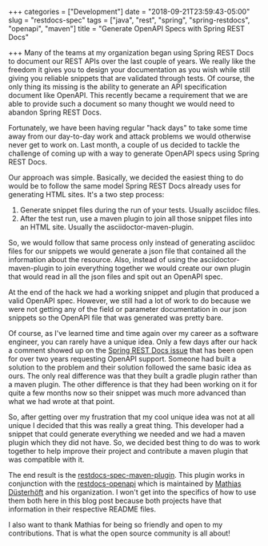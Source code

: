 +++
categories = ["Development"]
date = "2018-09-21T23:59:43-05:00"
slug = "restdocs-spec"
tags = ["java", "rest", "spring", "spring-restdocs", "openapi", "maven"]
title = "Generate OpenAPI Specs with Spring REST Docs"

+++
Many of the teams at my organization began using Spring REST Docs to document our REST APIs over the last couple of years.  We really like the freedom it gives you to design your documentation as you wish while still giving you reliable snippets that are validated through tests.  Of course, the only thing its missing is the ability to generate an API specification document like OpenAPI.  This recently became a requirement that we are able to provide such a document so many thought we would need to abandon Spring REST Docs.

Fortunately, we have been having regular "hack days" to take some time away from our day-to-day work and attack problems we would otherwise never get to work on.  Last month, a couple of us decided to tackle the challenge of coming up with a way to generate OpenAPI specs using Spring REST Docs.

Our approach was simple.  Basically, we decided the easiest thing to do would be to follow the same model Spring REST Docs already uses for generating HTML sites.  It's a two step process:

1. Generate snippet files during the run of your tests.  Usually asciidoc files.
2. After the test run, use a maven plugin to join all those snippet files into an HTML site.  Usually the asciidoctor-maven-plugin.

So, we would follow that same process only instead of generating asciidoc files for our snippets we would generate a json file that contained all the information about the resource.  Also, instead of using the asciidoctor-maven-plugin to join everything together we would create our own plugin that would read in all the json files and spit out an OpenAPI spec.

At the end of the hack we had a working snippet and plugin that produced a valid OpenAPI spec.  However, we still had a lot of work to do because we were not getting any of the field or parameter documentation in our json snippets so the OpenAPI file that was generated was pretty bare.

Of course, as I've learned time and time again over my career as a software engineer, you can rarely have a unique idea.  Only a few days after our hack a comment showed up on the [Spring REST Docs issue](https://github.com/spring-projects/spring-restdocs/issues/213) that has been open for over two years requesting OpenAPI support. Someone had built a solution to the problem and their solution followed the same basic idea as ours.  The only real difference was that they built a gradle plugin rather than a maven plugin.  The other difference is that they had been working on it for quite a few months now so their snippet was much more advanced than what we had wrote at that point.

So, after getting over my frustration that my cool unique idea was not at all unique I decided that this was really a great thing.  This developer had a snippet that could generate everything we needed and we had a maven plugin which they did not have.  So, we decided best thing to do was to work together to help improve their project and contribute a maven plugin that was compatible with it.

The end result is the [restdocs-spec-maven-plugin](https://github.com/BerkleyTechnologyServices/restdocs-spec).  This plugin works in conjunction with the [restdocs-openapi](https://github.com/ePages-de/restdocs-openapi) which is maintained by [Mathias Düsterhöft](https://github.com/mduesterhoeft) and his organization.  I won't get into the specifics of how to use them both here in this blog post because both projects have that information in their respective README files.

I also want to thank Mathias for being so friendly and open to my contributions.  That is what the open source community is all about!